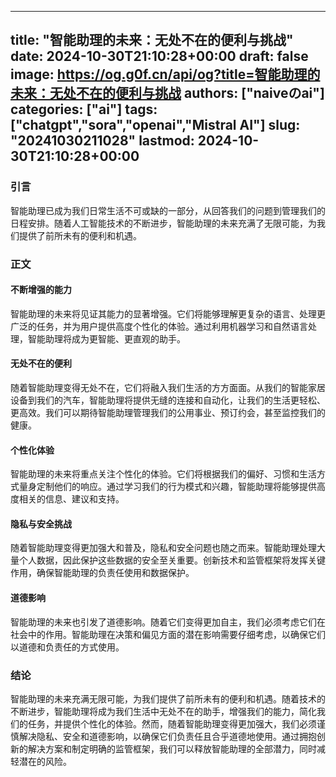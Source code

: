 
---
title: "智能助理的未来：无处不在的便利与挑战"
date: 2024-10-30T21:10:28+00:00
draft: false
image: https://og.g0f.cn/api/og?title=智能助理的未来：无处不在的便利与挑战
authors: ["naiveのai"]
categories: ["ai"]
tags: ["chatgpt","sora","openai","Mistral AI"]
slug: "20241030211028"
lastmod: 2024-10-30T21:10:28+00:00
---
### 引言

智能助理已成为我们日常生活不可或缺的一部分，从回答我们的问题到管理我们的日程安排。随着人工智能技术的不断进步，智能助理的未来充满了无限可能，为我们提供了前所未有的便利和机遇。

### 正文

#### 不断增强的能力

智能助理的未来将见证其能力的显著增强。它们将能够理解更复杂的语言、处理更广泛的任务，并为用户提供高度个性化的体验。通过利用机器学习和自然语言处理，智能助理将成为更智能、更直观的助手。

#### 无处不在的便利

随着智能助理变得无处不在，它们将融入我们生活的方方面面。从我们的智能家居设备到我们的汽车，智能助理将提供无缝的连接和自动化，让我们的生活更轻松、更高效。我们可以期待智能助理管理我们的公用事业、预订约会，甚至监控我们的健康。

#### 个性化体验

智能助理的未来将重点关注个性化的体验。它们将根据我们的偏好、习惯和生活方式量身定制他们的响应。通过学习我们的行为模式和兴趣，智能助理将能够提供高度相关的信息、建议和支持。

#### 隐私与安全挑战

随着智能助理变得更加强大和普及，隐私和安全问题也随之而来。智能助理处理大量个人数据，因此保护这些数据的安全至关重要。创新技术和监管框架将发挥关键作用，确保智能助理的负责任使用和数据保护。

#### 道德影响

智能助理的未来也引发了道德影响。随着它们变得更加自主，我们必须考虑它们在社会中的作用。智能助理在决策和偏见方面的潜在影响需要仔细考虑，以确保它们以道德和负责任的方式使用。

### 结论

智能助理的未来充满无限可能，为我们提供了前所未有的便利和机遇。随着技术的不断进步，智能助理将成为我们生活中无处不在的助手，增强我们的能力，简化我们的任务，并提供个性化的体验。然而，随着智能助理变得更加强大，我们必须谨慎解决隐私、安全和道德影响，以确保它们负责任且合乎道德地使用。通过拥抱创新的解决方案和制定明确的监管框架，我们可以释放智能助理的全部潜力，同时减轻潜在的风险。